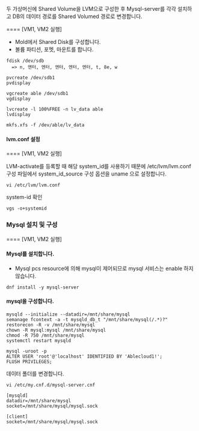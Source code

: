 두 가상머신에 Shared Volume을 LVM으로 구성한 후 Mysql-server를 각각 설치하고 DB의 데이터 경로를 Shared Volumed 경로로 변경합니다.  

==== [VM1, VM2 실행]
- Mold에서 Shared Disk를 구성합니다.
- 볼륨 파티션, 포멧, 마운트를 합니다.
```
fdisk /dev/sdb
  => n, 엔터, 엔터, 엔터, 엔터, 엔터, t, 8e, w

pvcreate /dev/sdb1
pvdisplay

vgcreate able /dev/sdb1
vgdisplay

lvcreate -l 100%FREE -n lv_data able
lvdisplay

mkfs.xfs -f /dev/able/lv_data
```

#### lvm.conf 설정
==== [VM1, VM2 실행]

LVM-activate를 등록할 때 해당 system_id를 사용하기 때문에 /etc/lvm/lvm.conf 구성 파일에서 system_id_source 구성 옵션을 uname 으로 설정합니다.
```
vi /etc/lvm/lvm.conf 
```
system-id 확인
```
vgs -o+systemid
```


### Mysql 설치 및 구성
==== [VM1, VM2 실행]
#### Mysql를 설치합니다.
* Mysql pcs resource에 의해 mysql이 제어되므로 mysql 서비스는 enable 하지 않습니다.
```
dnf install -y mysql-server
```

#### mysql을 구성합니다.
```
mysqld --initialize --datadir=/mnt/share/mysql
semanage fcontext -a -t mysqld_db_t "/mnt/share/mysql(/.*)?"
restorecon -R -v /mnt/share/mysql
chown -R mysql:mysql /mnt/share/mysql
chmod -R 750 /mnt/share/mysql
systemctl restart mysqld
```
```
mysql -uroot -p
ALTER USER 'root'@'localhost' IDENTIFIED BY 'Ablecloud1!';
FLUSH PRIVILEGES;
```

데이터 폴더를 변경합니다.
```
vi /etc/my.cnf.d/mysql-server.cnf
```
```
[mysqld]
datadir=/mnt/share/mysql
socket=/mnt/share/mysql/mysql.sock

[client]
socket=/mnt/share/mysql/mysql.sock
```